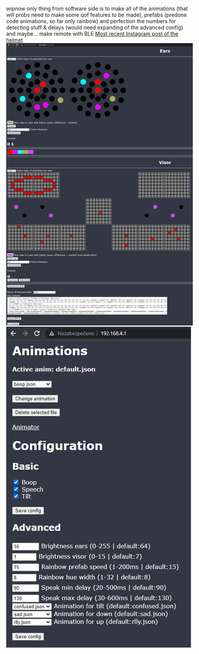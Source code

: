 wipnow only thing from software side is to make all of the animations (that will probs need to make some qof features to be made), prefabs (predone code animations, so far only rainbow) and perfection the numbers for detecting stuff & delays (would need expanding of the advanced config) and maybe... make remote with BLE
[Most recent Instagram post of the helmet](https://www.instagram.com/tv/CWg5RbolRWb/)
![animator](animatorpreview.png)
![index](indexpreview.png)